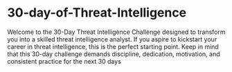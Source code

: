 # 30-day-of-Threat-Intelligence
Welcome to the 30-Day Threat Intelligence Challenge designed to transform you into a skilled threat intelligence analyst. If you aspire to kickstart your career in threat intelligence, this is the perfect starting point. Keep in mind that this 30-day challenge demands discipline, dedication, motivation, and consistent practice for the next 30 days
